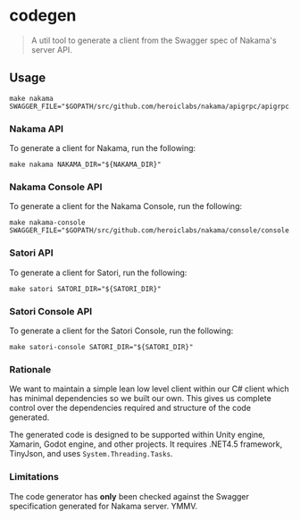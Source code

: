 codegen
=======

> A util tool to generate a client from the Swagger spec of Nakama's server API.

## Usage

```shell
make nakama SWAGGER_FILE="$GOPATH/src/github.com/heroiclabs/nakama/apigrpc/apigrpc.swagger.json"
```

### Nakama API

To generate a client for Nakama, run the following:
```shell
make nakama NAKAMA_DIR="${NAKAMA_DIR}"
```

### Nakama Console API

To generate a client for the Nakama Console, run the following:

```shell
make nakama-console SWAGGER_FILE="$GOPATH/src/github.com/heroiclabs/nakama/console/console.swagger.json"
```

### Satori API

To generate a client for Satori, run the following:
```shell
make satori SATORI_DIR="${SATORI_DIR}"
```

### Satori Console API

To generate a client for the Satori Console, run the following:
```shell
make satori-console SATORI_DIR="${SATORI_DIR}"
```

### Rationale

We want to maintain a simple lean low level client within our C# client which has minimal dependencies so we built our own. This gives us complete control over the dependencies required and structure of the code generated.

The generated code is designed to be supported within Unity engine, Xamarin, Godot engine, and other projects. It requires .NET4.5 framework, TinyJson, and uses `System.Threading.Tasks`.

### Limitations

The code generator has __only__ been checked against the Swagger specification generated for Nakama server. YMMV.
